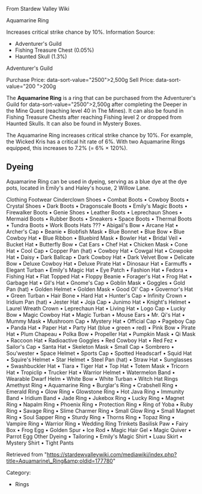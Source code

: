 From Stardew Valley Wiki

Aquamarine Ring

Increases critical strike chance by 10%. Information Source:

- Adventurer's Guild
- Fishing Treasure Chest (0.05%)
- Haunted Skull (1.3%)

Adventurer's Guild

Purchase Price: data-sort-value="2500"&gt;2,500g Sell Price: data-sort-value="200 "&gt;200g

The **Aquamarine Ring** is a ring that can be purchased from the Adventurer's Guild for data-sort-value="2500"&gt;2,500g after completing the Deeper in the Mine Quest (reaching level 40 in The Mines). It can also be found in Fishing Treasure Chests after reaching Fishing level 2 or dropped from Haunted Skulls. It can also be found in Mystery Boxes.

The Aquamarine Ring increases critical strike chance by 10%. For example, the Wicked Kris has a critical hit rate of 6%. With two Aquamarine Rings equipped, this increases to 7.2% (= 6% × 120%).

## Dyeing

Aquamarine Ring can be used in dyeing, serving as a blue dye at the dye pots, located in Emily's and Haley's house, 2 Willow Lane.

Clothing Footwear Cinderclown Shoes • Combat Boots • Cowboy Boots • Crystal Shoes • Dark Boots • Dragonscale Boots • Emily's Magic Boots • Firewalker Boots • Genie Shoes • Leather Boots • Leprechaun Shoes • Mermaid Boots • Rubber Boots • Sneakers • Space Boots • Thermal Boots • Tundra Boots • Work Boots Hats ??? • Abigail's Bow • Arcane Hat • Archer's Cap • Beanie • Blobfish Mask • Blue Bonnet • Blue Bow • Blue Cowboy Hat • Blue Ribbon • Bluebird Mask • Bowler Hat • Bridal Veil • Bucket Hat • Butterfly Bow • Cat Ears • Chef Hat • Chicken Mask • Cone Hat • Cool Cap • Copper Pan (hat) • Cowboy Hat • Cowgal Hat • Cowpoke Hat • Daisy • Dark Ballcap • Dark Cowboy Hat • Dark Velvet Bow • Delicate Bow • Deluxe Cowboy Hat • Deluxe Pirate Hat • Dinosaur Hat • Earmuffs • Elegant Turban • Emily's Magic Hat • Eye Patch • Fashion Hat • Fedora • Fishing Hat • Flat Topped Hat • Floppy Beanie • Forager's Hat • Frog Hat • Garbage Hat • Gil's Hat • Gnome's Cap • Goblin Mask • Goggles • Gold Pan (hat) • Golden Helmet • Golden Mask • Good Ol' Cap • Governor's Hat • Green Turban • Hair Bone • Hard Hat • Hunter's Cap • Infinity Crown • Iridium Pan (hat) • Jester Hat • Joja Cap • Junimo Hat • Knight's Helmet • Laurel Wreath Crown • Leprechaun Hat • Living Hat • Logo Cap • Lucky Bow • Magic Cowboy Hat • Magic Turban • Mouse Ears • Mr. Qi's Hat • Mummy Mask • Mushroom Cap • Mystery Hat • Official Cap • Pageboy Cap • Panda Hat • Paper Hat • Party Hat (blue • green • red) • Pink Bow • Pirate Hat • Plum Chapeau • Polka Bow • Propeller Hat • Pumpkin Mask • Qi Mask • Raccoon Hat • Radioactive Goggles • Red Cowboy Hat • Red Fez • Sailor's Cap • Santa Hat • Skeleton Mask • Small Cap • Sombrero • Sou'wester • Space Helmet • Sports Cap • Spotted Headscarf • Squid Hat • Squire's Helmet • Star Helmet • Steel Pan (hat) • Straw Hat • Sunglasses • Swashbuckler Hat • Tiara • Tiger Hat • Top Hat • Totem Mask • Tricorn Hat • Tropiclip • Trucker Hat • Warrior Helmet • Watermelon Band • Wearable Dwarf Helm • White Bow • White Turban • Witch Hat Rings Amethyst Ring • Aquamarine Ring • Burglar's Ring • Crabshell Ring • Emerald Ring • Glow Ring • Glowstone Ring • Hot Java Ring • Immunity Band • Iridium Band • Jade Ring • Jukebox Ring • Lucky Ring • Magnet Ring • Napalm Ring • Phoenix Ring • Protection Ring • Ring of Yoba • Ruby Ring • Savage Ring • Slime Charmer Ring • Small Glow Ring • Small Magnet Ring • Soul Sapper Ring • Sturdy Ring • Thorns Ring • Topaz Ring • Vampire Ring • Warrior Ring • Wedding Ring Trinkets Basilisk Paw • Fairy Box • Frog Egg • Golden Spur • Ice Rod • Magic Hair Gel • Magic Quiver • Parrot Egg Other Dyeing • Tailoring • Emily's Magic Shirt • Luau Skirt • Mystery Shirt • Tight Pants

Retrieved from "https://stardewvalleywiki.com/mediawiki/index.php?title=Aquamarine\_Ring&amp;oldid=177780"

Category:

- Rings